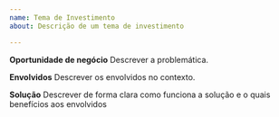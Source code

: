 ```yaml
---
name: Tema de Investimento
about: Descrição de um tema de investimento

---
```


**Oportunidade de negócio**
Descrever a problemática.

**Envolvidos**
Descrever os envolvidos no contexto.

**Solução**
Descrever de forma clara como funciona a solução e o quais benefícios aos envolvidos
